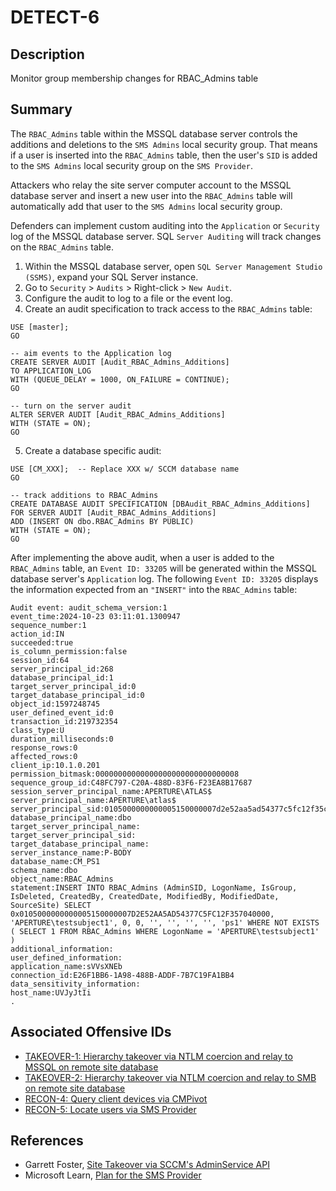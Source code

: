 # DETECT-6

## Description
Monitor group membership changes for RBAC_Admins table

## Summary
The `RBAC_Admins` table within the MSSQL database server controls the additions and deletions to the `SMS Admins` local security group. That means if a user is inserted into the `RBAC_Admins` table, then the user's `SID` is added to the `SMS Admins` local security group on the `SMS Provider`.  

Attackers who relay the site server computer account to the MSSQL database server and insert a new user into the `RBAC_Admins` table will automatically add that user to the `SMS Admins` local security group.

Defenders can implement custom auditing into the `Application` or `Security` log of the MSSQL database server. SQL `Server Auditing` will track changes on the `RBAC_Admins` table.

1. Within the MSSQL database server, open `SQL Server Management Studio (SSMS)`, expand your SQL Server instance.
2. Go to `Security` > `Audits` > Right-click > `New Audit`.
3. Configure the audit to log to a file or the event log.
4. Create an audit specification to track access to the `RBAC_Admins` table:

```
USE [master];
GO

-- aim events to the Application log
CREATE SERVER AUDIT [Audit_RBAC_Admins_Additions]
TO APPLICATION_LOG 
WITH (QUEUE_DELAY = 1000, ON_FAILURE = CONTINUE);
GO

-- turn on the server audit
ALTER SERVER AUDIT [Audit_RBAC_Admins_Additions]
WITH (STATE = ON);
GO
```
5. Create a database specific audit:
```
USE [CM_XXX];  -- Replace XXX w/ SCCM database name
GO

-- track additions to RBAC_Admins
CREATE DATABASE AUDIT SPECIFICATION [DBAudit_RBAC_Admins_Additions]
FOR SERVER AUDIT [Audit_RBAC_Admins_Additions]
ADD (INSERT ON dbo.RBAC_Admins BY PUBLIC)
WITH (STATE = ON);
GO
```

After implementing the above audit, when a user is added to the `RBAC_Admins` table, an `Event ID: 33205` will be generated within the MSSQL database server's `Application` log. The following `Event ID: 33205` displays the information expected from an `"INSERT"` into the `RBAC_Admins` table:

```
Audit event: audit_schema_version:1
event_time:2024-10-23 03:11:01.1300947
sequence_number:1
action_id:IN  
succeeded:true
is_column_permission:false
session_id:64
server_principal_id:268
database_principal_id:1
target_server_principal_id:0
target_database_principal_id:0
object_id:1597248745
user_defined_event_id:0
transaction_id:219732354
class_type:U 
duration_milliseconds:0
response_rows:0
affected_rows:0
client_ip:10.1.0.201
permission_bitmask:00000000000000000000000000000008
sequence_group_id:C48FC797-C20A-488D-83F6-F23EA8B17687
session_server_principal_name:APERTURE\ATLAS$
server_principal_name:APERTURE\atlas$
server_principal_sid:0105000000000005150000007d2e52aa5ad54377c5fc12f35c040000
database_principal_name:dbo
target_server_principal_name:
target_server_principal_sid:
target_database_principal_name:
server_instance_name:P-BODY
database_name:CM_PS1
schema_name:dbo
object_name:RBAC_Admins
statement:INSERT INTO RBAC_Admins (AdminSID, LogonName, IsGroup, IsDeleted, CreatedBy, CreatedDate, ModifiedBy, ModifiedDate, SourceSite) SELECT 0x0105000000000005150000007D2E52AA5AD54377C5FC12F357040000, 'APERTURE\testsubject1', 0, 0, '', '', '', '', 'ps1' WHERE NOT EXISTS ( SELECT 1 FROM RBAC_Admins WHERE LogonName = 'APERTURE\testsubject1' )
additional_information:
user_defined_information:
application_name:sVVsXNEb
connection_id:E26F1BB6-1A98-488B-ADDF-7B7C19FA1BB4
data_sensitivity_information:
host_name:UVJyJtIi
.
```

## Associated Offensive IDs
- [TAKEOVER-1: Hierarchy takeover via NTLM coercion and relay to MSSQL on remote site database](../../../attack-techniques/TAKEOVER/TAKEOVER-1/takeover-1_description.md)
- [TAKEOVER-2: Hierarchy takeover via NTLM coercion and relay to SMB on remote site database](../../../attack-techniques/TAKEOVER/TAKEOVER-2/takeover-2_description.md)
- [RECON-4: Query client devices via CMPivot](../../../attack-techniques/RECON/RECON-4/recon-4_description.md)
- [RECON-5: Locate users via SMS Provider](../../../attack-techniques/RECON/RECON-5/recon-5_description.md)

## References
* Garrett Foster, [Site Takeover via SCCM's AdminService API](https://posts.specterops.io/site-takeover-via-sccms-adminservice-api-d932e22b2bf)
* Microsoft Learn, [Plan for the SMS Provider](https://learn.microsoft.com/en-us/mem/configmgr/core/plan-design/hierarchy/plan-for-the-sms-provider#about)
